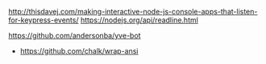 
http://thisdavej.com/making-interactive-node-js-console-apps-that-listen-for-keypress-events/
https://nodejs.org/api/readline.html

https://github.com/andersonba/yve-bot



* https://github.com/chalk/wrap-ansi
